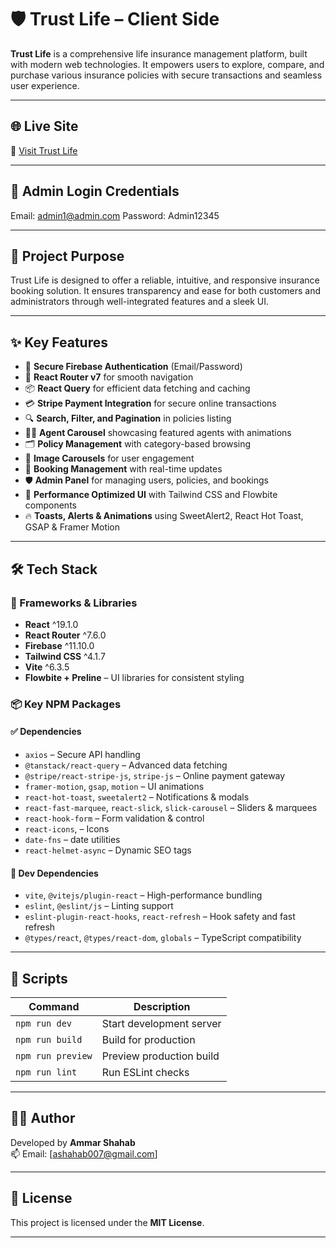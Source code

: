 # 🛡️ Trust Life – Client Side

**Trust Life** is a comprehensive life insurance management platform, built with modern web technologies. It empowers users to explore, compare, and purchase various insurance policies with secure transactions and seamless user experience.

---

## 🌐 Live Site

🔗 [Visit Trust Life](https://your-trust-life-client.web.app)

---

## 🔐 Admin Login Credentials

Email: admin1@admin.com
Password: Admin12345

---

## 🎯 Project Purpose

Trust Life is designed to offer a reliable, intuitive, and responsive insurance booking solution. It ensures transparency and ease for both customers and administrators through well-integrated features and a sleek UI.

---

## ✨ Key Features

- 🔐 **Secure Firebase Authentication** (Email/Password)
- 🧭 **React Router v7** for smooth navigation
- 📦 **React Query** for efficient data fetching and caching
- 💳 **Stripe Payment Integration** for secure online transactions
- 🔍 **Search, Filter, and Pagination** in policies listing
- 🧑‍💼 **Agent Carousel** showcasing featured agents with animations
- 🗂️ **Policy Management** with category-based browsing
- 🎠 **Image Carousels** for user engagement
- 📅 **Booking Management** with real-time updates
- 🛡️ **Admin Panel** for managing users, policies, and bookings
- 🚀 **Performance Optimized UI** with Tailwind CSS and Flowbite components
- 🔥 **Toasts, Alerts & Animations** using SweetAlert2, React Hot Toast, GSAP & Framer Motion

---

## 🛠️ Tech Stack

### 🧩 Frameworks & Libraries

- **React** ^19.1.0
- **React Router** ^7.6.0
- **Firebase** ^11.10.0
- **Tailwind CSS** ^4.1.7
- **Vite** ^6.3.5
- **Flowbite + Preline** – UI libraries for consistent styling

### 📦 Key NPM Packages

#### ✅ Dependencies

- `axios` – Secure API handling
- `@tanstack/react-query` – Advanced data fetching
- `@stripe/react-stripe-js`, `stripe-js` – Online payment gateway
- `framer-motion`, `gsap`, `motion` – UI animations
- `react-hot-toast`, `sweetalert2` – Notifications & modals
- `react-fast-marquee`, `react-slick`, `slick-carousel` – Sliders & marquees
- `react-hook-form` – Form validation & control
- `react-icons`, – Icons
- `date-fns` – date utilities
- `react-helmet-async` – Dynamic SEO tags

#### 🧪 Dev Dependencies

- `vite`, `@vitejs/plugin-react` – High-performance bundling
- `eslint`, `@eslint/js` – Linting support
- `eslint-plugin-react-hooks`, `react-refresh` – Hook safety and fast refresh
- `@types/react`, `@types/react-dom`, `globals` – TypeScript compatibility

---

## 📂 Scripts

| Command           | Description              |
| ----------------- | ------------------------ |
| `npm run dev`     | Start development server |
| `npm run build`   | Build for production     |
| `npm run preview` | Preview production build |
| `npm run lint`    | Run ESLint checks        |

---

## 🧑‍💻 Author

Developed by **Ammar Shahab**  
📫 Email: [ashahab007@gmail.com]

---

## 📝 License

This project is licensed under the **MIT License**.

---
